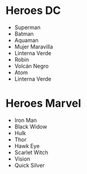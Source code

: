 # Heroes DC

* Superman
* Batman
* Aquaman
* Mujer Maravilla
* Linterna Verde
* Robin
* Volcán Negro
* Atom
* Linterna Verde

# Heroes Marvel
* Iron Man
* Black Widow
* Hulk
* Thor
* Hawk Eye
* Scarlet Witch
* Vision
* Quick Silver
